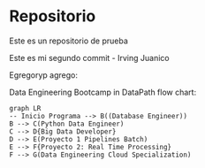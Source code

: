 # Repositorio
Este es un repositorio de prueba

Este es mi segundo commit - Irving Juanico

Egregoryp agrego:

Data Engineering Bootcamp in DataPath flow chart:
```mermaid
graph LR
-- Inicio Programa --> B((Database Engineer))
B --> C(Python Data Engineer)
C --> D{Big Data Developer}
D --> E(Proyecto 1 Pipelines Batch)
E --> F{Proyecto 2: Real Time Processing}
F --> G(Data Engineering Cloud Specialization)
```